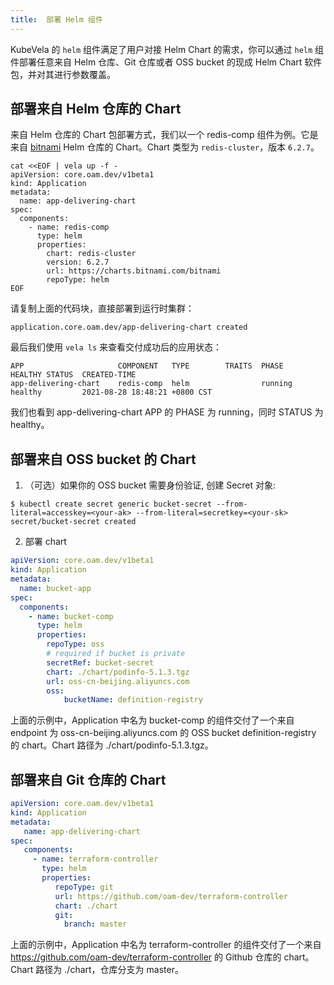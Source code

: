 ```yaml
---
title:  部署 Helm 组件
---
```


KubeVela 的 `helm` 组件满足了用户对接 Helm Chart 的需求，你可以通过 `helm` 组件部署任意来自 Helm 仓库、Git 仓库或者 OSS bucket 的现成 Helm Chart 软件包，并对其进行参数覆盖。

## 部署来自 Helm 仓库的 Chart

来自 Helm 仓库的 Chart 包部署方式，我们以一个 redis-comp 组件为例。它是来自 [bitnami](https://charts.bitnami.com/) Helm 仓库的 Chart。Chart 类型为 `redis-cluster`，版本 `6.2.7`。

```shell
cat <<EOF | vela up -f -
apiVersion: core.oam.dev/v1beta1
kind: Application
metadata:
  name: app-delivering-chart
spec:
  components:
    - name: redis-comp
      type: helm
      properties:
        chart: redis-cluster
        version: 6.2.7
        url: https://charts.bitnami.com/bitnami
        repoType: helm
EOF
```

请复制上面的代码块，直接部署到运行时集群：
```shell
application.core.oam.dev/app-delivering-chart created
```

最后我们使用 `vela ls` 来查看交付成功后的应用状态：
```shell
APP                 	COMPONENT 	TYPE      	TRAITS	PHASE  	HEALTHY	STATUS	CREATED-TIME                 
app-delivering-chart	redis-comp	helm      	      	running	healthy	      	2021-08-28 18:48:21 +0800 CST
```

我们也看到 app-delivering-chart APP 的 PHASE 为 running，同时 STATUS 为 healthy。

## 部署来自 OSS bucket 的 Chart

1. （可选）如果你的 OSS bucket 需要身份验证, 创建 Secret 对象:

```shell
$ kubectl create secret generic bucket-secret --from-literal=accesskey=<your-ak> --from-literal=secretkey=<your-sk>
secret/bucket-secret created
```

2. 部署 chart
```yaml
apiVersion: core.oam.dev/v1beta1
kind: Application
metadata:
  name: bucket-app
spec:
  components:
    - name: bucket-comp
      type: helm
      properties:
        repoType: oss
        # required if bucket is private
        secretRef: bucket-secret
        chart: ./chart/podinfo-5.1.3.tgz
        url: oss-cn-beijing.aliyuncs.com
        oss:
            bucketName: definition-registry
```

上面的示例中，Application 中名为 bucket-comp 的组件交付了一个来自 endpoint 为 oss-cn-beijing.aliyuncs.com 的 OSS bucket definition-registry 的 chart。Chart 路径为 ./chart/podinfo-5.1.3.tgz。

## 部署来自 Git 仓库的 Chart

```yaml
apiVersion: core.oam.dev/v1beta1
kind: Application
metadata:
   name: app-delivering-chart
spec:
   components:
     - name: terraform-controller
       type: helm
       properties:
          repoType: git
          url: https://github.com/oam-dev/terraform-controller
          chart: ./chart
          git:
          	branch: master
```

上面的示例中，Application 中名为 terraform-controller 的组件交付了一个来自 https://github.com/oam-dev/terraform-controller 的 Github 仓库的 chart。Chart 路径为 ./chart，仓库分支为 master。